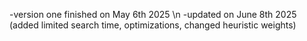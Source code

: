 -version one finished on May 6th 2025 \n
-updated on June 8th 2025 (added limited search time, optimizations, changed heuristic weights)
